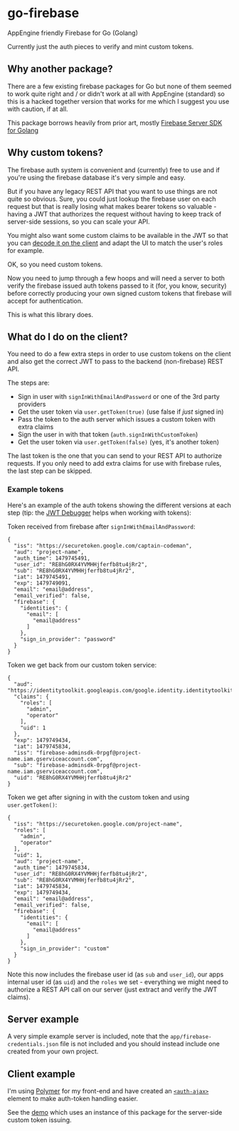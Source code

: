 # go-firebase

AppEngine friendly Firebase for Go (Golang)

Currently just the auth pieces to verify and mint custom tokens.

## Why another package?

There are a few existing firebase packages for Go but none of them seemed to work 
quite right and / or didn't work at all with AppEngine (standard) so this is a
hacked together version that works for me which I suggest you use with caution, if
at all.

This package borrows heavily from prior art, mostly [Firebase Server SDK for Golang
](https://github.com/wuman/firebase-server-sdk-go)

## Why custom tokens?

The firebase auth system is convenient and (currently) free to use and if you're
using the firebase database it's very simple and easy.

But if you have any legacy REST API that you want to use things are not quite so
obvious. Sure, you could just lookup the firebase user on each request but that is
really losing what makes bearer tokens so valuable - having a JWT that authorizes
the request without having to keep track of server-side sessions, so you can scale
your API.

You might also want some custom claims to be available in the JWT so that you can
[decode it on the client](https://github.com/auth0/jwt-decode) and adapt the UI to
match the user's roles for example.

OK, so you need custom tokens.

Now you need to jump through a few hoops and will need a server to both verify the 
firebase issued auth tokens passed to it (for, you know, security) before correctly
producing your own signed custom tokens that firebase will accept for authentication.

This is what this library does.

## What do I do on the client?

You need to do a few extra steps in order to use custom tokens on the client and
also get the correct JWT to pass to the backend (non-firebase) REST API.

The steps are:

* Sign in user with `signInWithEmailAndPassword` or one of the 3rd party providers
* Get the user token via `user.getToken(true)` (use false if *just* signed in)
* Pass the token to the auth server which issues a custom token with extra claims
* Sign the user in with that token (`auth.signInWithCustomToken`) 
* Get the user token via `user.getToken(false)` (yes, it's another token)

The last token is the one that you can send to your REST API to authorize requests.
If you only need to add extra claims for use with firebase rules, the last step can
be skipped.

### Example tokens

Here's an example of the auth tokens showing the different versions at each step
(tip: the [JWT Debugger](https://jwt.io/) helps when working with tokens):

Token received from firebase after `signInWithEmailAndPassword`:

```
{
  "iss": "https://securetoken.google.com/captain-codeman",
  "aud": "project-name",
  "auth_time": 1479745491,
  "user_id": "RE8hG0RX4YVMHHjferfb8tu4jRr2",
  "sub": "RE8hG0RX4YVMHHjferfb8tu4jRr2",
  "iat": 1479745491,
  "exp": 1479749091,
  "email": "email@address",
  "email_verified": false,
  "firebase": {
    "identities": {
      "email": [
        "email@address"
      ]
    },
    "sign_in_provider": "password"
  }
}
```

Token we get back from our custom token service:
```
{
  "aud": "https://identitytoolkit.googleapis.com/google.identity.identitytoolkit.v1.IdentityToolkit",
  "claims": {
    "roles": [
      "admin",
      "operator"
    ],
    "uid": 1
  },
  "exp": 1479749434,
  "iat": 1479745834,
  "iss": "firebase-adminsdk-0rpgf@project-name.iam.gserviceaccount.com",
  "sub": "firebase-adminsdk-0rpgf@project-name.iam.gserviceaccount.com",
  "uid": "RE8hG0RX4YVMHHjferfb8tu4jRr2"
}
```

Token we get after signing in with the custom token and using `user.getToken()`:
```
{
  "iss": "https://securetoken.google.com/project-name",
  "roles": [
    "admin",
    "operator"
  ],
  "uid": 1,
  "aud": "project-name",
  "auth_time": 1479745834,
  "user_id": "RE8hG0RX4YVMHHjferfb8tu4jRr2",
  "sub": "RE8hG0RX4YVMHHjferfb8tu4jRr2",
  "iat": 1479745834,
  "exp": 1479749434,
  "email": "email@address",
  "email_verified": false,
  "firebase": {
    "identities": {
      "email": [
        "email@address"
      ]
    },
    "sign_in_provider": "custom"
  }
}
```

Note this now includes the firebase user id (as `sub` and `user_id`), our apps
internal user id (as `uid`) and the `roles` we set - everything we might need to
authorize a REST API call on our server (just extract and verify the JWT claims).

## Server example

A very simple example server is included, note that the `app/firebase-credentials.json`
file is not included and you should instead include one created from your own project.

## Client example

I'm using [Polymer](https://www.polymer-project.org/) for my front-end and have created
an [`<auth-ajax>`](https://github.com/CaptainCodeman/auth-ajax) element to make auth-token
handling easier.

See the [demo](http://www.captaincodeman.com/auth-ajax/components/auth-ajax/demo/) which
uses an instance of this package for the server-side custom token issuing.
